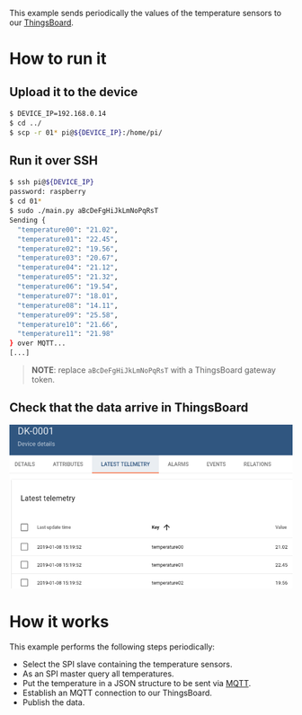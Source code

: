 This example sends periodically the values of the temperature sensors to our
[ThingsBoard](https://data.esys.eu).

# How to run it

## Upload it to the device

```bash
$ DEVICE_IP=192.168.0.14
$ cd ../
$ scp -r 01* pi@${DEVICE_IP}:/home/pi/
```

## Run it over SSH

```bash
$ ssh pi@${DEVICE_IP}
password: raspberry
$ cd 01*
$ sudo ./main.py aBcDeFgHiJkLmNoPqRsT
Sending {
  "temperature00": "21.02",
  "temperature01": "22.45",
  "temperature02": "19.56",
  "temperature03": "20.67",
  "temperature04": "21.12",
  "temperature05": "21.32",
  "temperature06": "19.54",
  "temperature07": "18.01",
  "temperature08": "14.11",
  "temperature09": "25.58",
  "temperature10": "21.66",
  "temperature11": "21.98"
} over MQTT...
[...]
```

> **NOTE**: replace `aBcDeFgHiJkLmNoPqRsT` with a ThingsBoard gateway token.

## Check that the data arrive in ThingsBoard

![screenshot](screenshot.png)

# How it works

This example performs the following steps periodically:

* Select the SPI slave containing the temperature sensors.
* As an SPI master query all temperatures.
* Put the temperature in a JSON structure to be sent via [MQTT](http://mqtt.org/).
* Establish an MQTT connection to our ThingsBoard.
* Publish the data.
